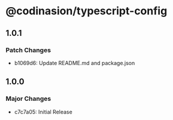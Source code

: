 # @codinasion/typescript-config

## 1.0.1

### Patch Changes

- b1069d6: Update README.md and package.json

## 1.0.0

### Major Changes

- c7c7a05: Initial Release
